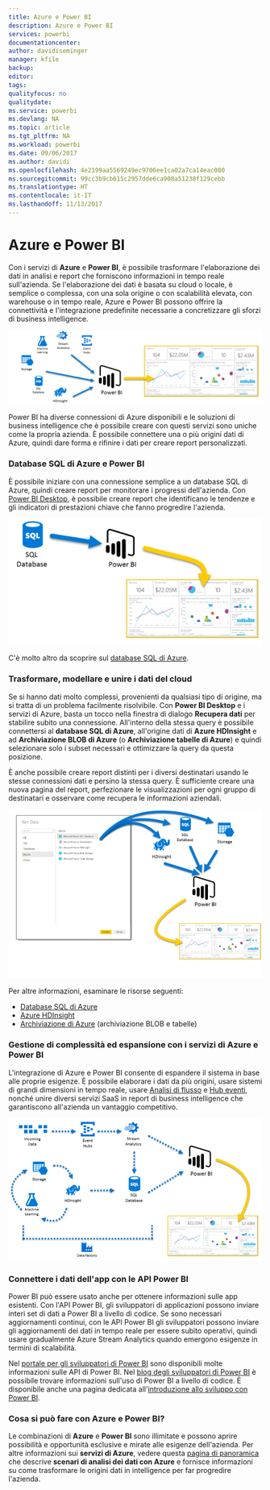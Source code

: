 ```yaml
---
title: Azure e Power BI
description: Azure e Power BI
services: powerbi
documentationcenter: 
author: davidiseminger
manager: kfile
backup: 
editor: 
tags: 
qualityfocus: no
qualitydate: 
ms.service: powerbi
ms.devlang: NA
ms.topic: article
ms.tgt_pltfrm: NA
ms.workload: powerbi
ms.date: 09/06/2017
ms.author: davidi
ms.openlocfilehash: 4e2199aa5569249ec9706ee1ca02a7ca14eac080
ms.sourcegitcommit: 99cc3b9cb615c2957dde6ca908a51238f129cebb
ms.translationtype: HT
ms.contentlocale: it-IT
ms.lasthandoff: 11/13/2017
---
```

# <a name="azure-and-power-bi"></a>Azure e Power BI
Con i servizi di **Azure** e **Power BI**, è possibile trasformare l'elaborazione dei dati in analisi e report che forniscono informazioni in tempo reale sull'azienda. Se l'elaborazione dei dati è basata su cloud o locale, è semplice o complessa, con una sola origine o con scalabilità elevata, con warehouse o in tempo reale, Azure e Power BI possono offrire la connettività e l'integrazione predefinite necessarie a concretizzare gli sforzi di business intelligence.

![](media/service-azure-and-power-bi/azure_1.png)

Power BI ha diverse connessioni di Azure disponibili e le soluzioni di business intelligence che è possibile creare con questi servizi sono uniche come la propria azienda. È possibile connettere una o più origini dati di Azure, quindi dare forma e rifinire i dati per creare report personalizzati.

### <a name="azure-sql-database-and-power-bi"></a>Database SQL di Azure e Power BI
È possibile iniziare con una connessione semplice a un database SQL di Azure, quindi creare report per monitorare i progressi dell'azienda. Con [Power BI Desktop](desktop-getting-started.md), è possibile creare report che identificano le tendenze e gli indicatori di prestazioni chiave che fanno progredire l'azienda.

![](media/service-azure-and-power-bi/azure_2_sqltopbi.png)

C'è molto altro da scoprire sul [database SQL di Azure](http://azure.microsoft.com/services/sql-database/).

### <a name="transform-shape-and-merge-your-cloud-data"></a>Trasformare, modellare e unire i dati del cloud
Se si hanno dati molto complessi, provenienti da qualsiasi tipo di origine, ma si tratta di un problema facilmente risolvibile. Con **Power BI Desktop** e i servizi di Azure, basta un tocco nella finestra di dialogo **Recupera dati** per stabilire subito una connessione. All'interno della stessa query è possibile connettersi al **database SQL di Azure**, all'origine dati di **Azure HDInsight** e ad **Archiviazione BLOB di Azure** (o **Archiviazione tabelle di Azure**) e quindi selezionare solo i subset necessari e ottimizzare la query da questa posizione.

È anche possibile creare report distinti per i diversi destinatari usando le stesse connessioni dati e persino la stessa query. È sufficiente creare una nuova pagina del report, perfezionare le visualizzazioni per ogni gruppo di destinatari e osservare come recupera le informazioni aziendali.

![](media/service-azure-and-power-bi/azure_3_multipletopbi.png)

Per altre informazioni, esaminare le risorse seguenti:

* [Database SQL di Azure](http://azure.microsoft.com/services/sql-database/)
* [Azure HDInsight](http://azure.microsoft.com/services/hdinsight/)
* [Archiviazione di Azure](http://azure.microsoft.com/services/storage/) (archiviazione BLOB e tabelle)

### <a name="get-complex-and-ahead-using-azure-services-and-power-bi"></a>Gestione di complessità ed espansione con i servizi di Azure e Power BI
L'integrazione di Azure e Power BI consente di espandere il sistema in base alle proprie esigenze. È possibile elaborare i dati da più origini, usare sistemi di grandi dimensioni in tempo reale, usare [Analisi di flusso](http://azure.microsoft.com/services/stream-analytics/) e [Hub eventi](http://azure.microsoft.com/services/event-hubs/), nonché unire diversi servizi SaaS in report di business intelligence che garantiscono all'azienda un vantaggio competitivo.

![](media/service-azure-and-power-bi/azure_4_complex.png)

### <a name="connect-your-app-data-using-power-bi-apis"></a>Connettere i dati dell'app con le API Power BI
Power BI può essere usato anche per ottenere informazioni sulle app esistenti. Con l'API Power BI, gli sviluppatori di applicazioni possono inviare interi set di dati a Power BI a livello di codice. Se sono necessari aggiornamenti continui, con le API Power BI gli sviluppatori possono inviare gli aggiornamenti dei dati in tempo reale per essere subito operativi, quindi usare gradualmente Azure Stream Analytics quando emergono esigenze in termini di scalabilità.

Nel [portale per gli sviluppatori di Power BI](http://dev.powerbi.com) sono disponibili molte informazioni sulle API di Power BI. Nel [blog degli sviluppatori di Power BI](http://blogs.msdn.com/powerbidev) è possibile trovare informazioni sull'uso di Power BI a livello di codice. È disponibile anche una pagina dedicata all'[introduzione allo sviluppo con Power BI](https://msdn.microsoft.com/library/dn889824.aspx).

### <a name="what-could-you-do-with-azure-and-power-bi"></a>Cosa si può fare con Azure e Power BI?
Le combinazioni di **Azure** e **Power BI** sono illimitate e possono aprire possibilità e opportunità esclusive e mirate alle esigenze dell'azienda. Per altre informazioni sui **servizi di Azure**, vedere questa [pagina di panoramica](http://go.microsoft.com/fwlink/?LinkId=535031&clcid=0x409) che descrive **scenari di analisi dei dati con Azure** e fornisce informazioni su come trasformare le origini dati in intelligence per far progredire l'azienda.

